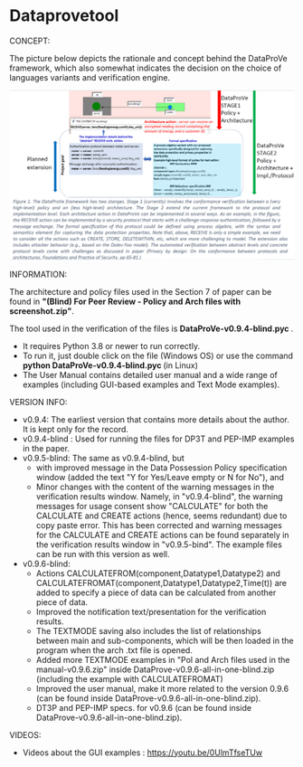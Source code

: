 # Dataprovetool

CONCEPT: 

The picture below depicts the rationale and concept behind the DataProVe framework, which also somewhat indicates the decision on the choice of languages variants and verification engine.

![alt text](https://github.com/Dataprove/Dataprovetool/blob/main/DataProVe%20framework.png?raw=true)


INFORMATION: 

The architecture and policy files used in the Section 7 of paper can be found in <b>"(Blind) For Peer Review - Policy and Arch files with screenshot.zip"</b>.  

The tool used in the verification of the files is <b>DataProVe-v0.9.4-blind.pyc </b>.   
- It requires Python 3.8 or newer to run correctly. 
- To run it, just double click on the file (Windows OS) or use the command <b>python DataProVe-v0.9.4-blind.pyc </b> (in Linux)
- The User Manual contains detailed user manual and a wide range of examples (including GUI-based examples and Text Mode examples).

VERSION INFO: 
- v0.9.4: The earliest version that contains more details about the author. It is kept only for the record.
- v0.9.4-blind : Used for running the files for DP3T and PEP-IMP examples in the paper.
- v0.9.5-blind:  The same as v0.9.4-blind, but 
    - with improved message in the Data Possession Policy specification window (added the text "Y for Yes/Leave empty or N for No"), and 
    - Minor changes with the content of the warning messages in the verification results window. Namely, in "v0.9.4-blind", the warning messages for usage consent show "CALCULATE" for both the CALCULATE and CREATE actions (hence, seems redundant) due to copy paste error. This has been corrected and warning messages for the CALCULATE and CREATE actions can be found separately in the verification results window in "v0.9.5-bind". The example files can be run with this version as well.      
- v0.9.6-blind:
    - Actions CALCULATEFROM(component,Datatype1,Datatype2) and CALCULATEFROMAT(component,Datatype1,Datatype2,Time(t)) are added to specify a piece of data can be calculated from another piece of data.
    - Improved the notification text/presentation for the verification results.
    - The TEXTMODE saving also includes the list of relationships between main and sub-components, which will be then loaded in the program when the arch .txt file is opened.
    - Added more TEXTMODE examples in "Pol and Arch files used in the manual-v0.9.6.zip" inside DataProve-v0.9.6-all-in-one-blind.zip (including the example with CALCULATEFROMAT)
    - Improved the user manual, make it more related to the version 0.9.6 (can be found inside DataProve-v0.9.6-all-in-one-blind.zip).
    - DT3P and PEP-IMP specs. for v0.9.6 (can be found inside DataProve-v0.9.6-all-in-one-blind.zip). 

VIDEOS: 
- Videos about the GUI examples : https://youtu.be/0UlmTfseTUw
